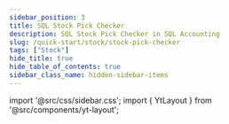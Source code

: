 ```yaml
---
sidebar_position: 3
title: SQL Stock Pick Checker
description: SQL Stock Pick Checker in SQL Accounting
slug: /quick-start/stock/stock-pick-checker
tags: ["Stock"]
hide_title: true
hide_table_of_contents: true
sidebar_class_name: hidden-sidebar-items
---
```


import '@src/css/sidebar.css';
import { YtLayout } from '@src/components/yt-layout';

<YtLayout
    videoId="zg_H9h5sm44"
/>

